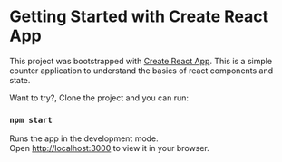 # Getting Started with Create React App

This project was bootstrapped with [Create React App](https://github.com/facebook/create-react-app). This is a simple counter application to understand the basics of react components and state.

Want to try?, Clone the project and you can run:

### `npm start`

Runs the app in the development mode.\
Open [http://localhost:3000](http://localhost:3000) to view it in your browser.
